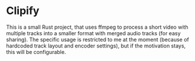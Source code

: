 # Clipify

This is a small Rust project, that uses ffmpeg to process a short video with multiple tracks into a smaller format with merged audio tracks (for easy sharing). The specific usage is restricted to me at the moment (because of hardcoded track layout and encoder settings), but if the motivation stays, this will be configurable.
